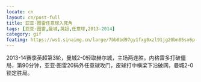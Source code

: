 ```yaml
---
locate: cn
layout: cn/post-full
title: 亚亚·图雷任意球入死角
tags: [亚亚·图雷,曼城,英超,任意球,2013-2014]
category: gif
featimg: https://ws1.sinaimg.cn/large/7bb8bd97gy1fxg0xzl91jg20bn05sx6p.gif
---
```


2013-14赛季英超第3轮，曼城2-0轻取赫尔城，主场两连胜。内格雷多打破僵局，第90分钟，亚亚·图雷20码外任意球攻门，皮球打中横梁下沿破网，曼城2-0锁定胜局。